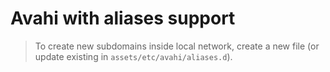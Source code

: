 # Avahi with aliases support

> To create new subdomains inside local network, create a new file (or update existing in `assets/etc/avahi/aliases.d`).
